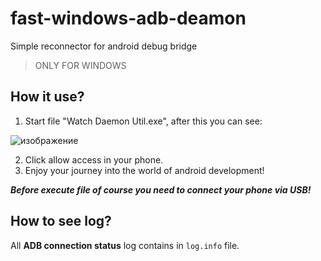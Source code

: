 # fast-windows-adb-deamon
Simple reconnector for android debug bridge

> ONLY FOR WINDOWS

## How it use?

1. Start file "Watch Daemon Util.exe", after this you can see:

![изображение](https://user-images.githubusercontent.com/49593416/166433892-876ce746-ca1d-4b3e-a9cc-2a73e9e852b9.png)

2. Click allow access in your phone.
3. Enjoy your journey into the world of android development!

***Before execute file of course you need to connect your phone via USB!***

## How to see log?

All **ADB connection status** log contains in `log.info` file.
